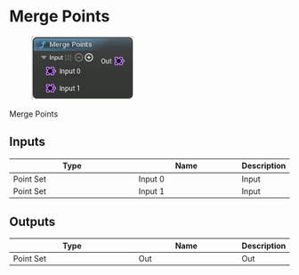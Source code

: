 # Merge Points

<div align="left" data-full-width="false">

<figure><img src="Merge_Points.png" alt=""><figcaption></figcaption></figure>

</div>

Merge Points

## Inputs

<table>
<thead><tr><th width="250">Type</th><th width="200">Name</th><th>Description</th></tr></thead>
<tbody>
<tr><td>Point Set</td><td>Input 0</td><td>Input</td></tr>
<tr><td>Point Set</td><td>Input 1</td><td>Input</td></tr>
</tbody>
</table>

## Outputs

<table>
<thead><tr><th width="250">Type</th><th width="200">Name</th><th>Description</th></tr></thead>
<tbody>
<tr><td>Point Set</td><td>Out</td><td>Out</td></tr>
</tbody>
</table>